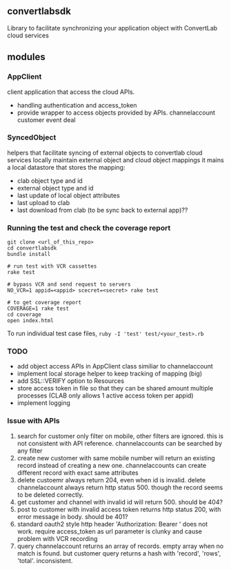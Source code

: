 ## convertlabsdk

Library to facilitate synchronizing your application object with ConvertLab cloud services

## modules

### AppClient
client application that access the cloud APIs.
* handling authentication and access_token
* provide wrapper to access objects provided by APIs. 
	channelaccount
	customer
	event
	deal

### SyncedObject
helpers that facilitate syncing of external objects to convertlab cloud services locally maintain external object and cloud object mappings it mains a local datastore that stores the mapping:
* clab object type and id
* external object type and id
* last update of local object attributes
* last upload to clab
* last download from clab (to be sync back to external app)??

### Running the test and check the coverage report

```
git clone <url_of_this_repo>
cd convertlabsdk
bundle install

# run test with VCR cassettes
rake test

# bypass VCR and send request to servers
NO_VCR=1 appid=<appid> scecret=<secret> rake test 

# to get coverage report
COVERAGE=1 rake test
cd coverage
open index.html

```

To run individual test case files, ``` ruby -I 'test' test/<your_test>.rb ```

### TODO
* add object access APIs in AppClient class similiar to channelaccount
* implement local storage helper to keep tracking of mapping (big)
* add SSL::VERIFY option to Resources
* store access token in file so that they can be shared amount multiple processes (CLAB only allows 1 active access token per appid)
* implement logging

### Issue with APIs
1. search for customer only filter on mobile, other filters are ignored. this is not consistent with API reference. channelaccounts can be searched by any filter
2. create new customer with same mobile number will return an existing record instead of creating a new one. channelaccounts can create different record with exact same attributes
3. delete custoemr always return 204, even when id is invalid. delete channelaccount always return http status 500. though the record seems to be deleted correctly.
4. get customer and channel with invalid id  will return 500. should be 404?
5. post to customer with invalid access token returns http status 200, with error message in body. should be 401?
6. standard oauth2 style http header 'Authorization: Bearer ' does not work. require access_token as url parameter is clunky and cause problem with VCR recording
7. query channelaccount returns an array of records. empty array when no match is found. but customer query returns a hash with 'record', 'rows', 'total'. inconsistent.

